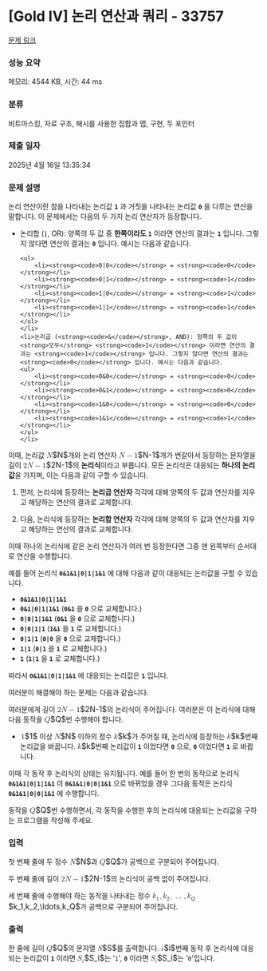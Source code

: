 # [Gold IV] 논리 연산과 쿼리 - 33757 

[문제 링크](https://www.acmicpc.net/problem/33757) 

### 성능 요약

메모리: 4544 KB, 시간: 44 ms

### 분류

비트마스킹, 자료 구조, 해시를 사용한 집합과 맵, 구현, 두 포인터

### 제출 일자

2025년 4월 16일 13:35:34

### 문제 설명

<p>논리 연산이란 참을 나타내는 논리값 <strong><code>1</code></strong> 과 거짓을 나타내는 논리값 <strong><code>0</code></strong> 을 다루는 연산을 말합니다. 이 문제에서는 다음의 두 가지 논리 연산자가 등장합니다.</p>

<ul>
	<li>논리합 (<strong><code>|</code></strong>, OR): 양쪽의 두 값 중 <strong>한쪽이라도</strong> <strong><code>1</code></strong> 이라면 연산의 결과는 <strong><code>1</code></strong> 입니다. 그렇지 않다면 연산의 결과는 <strong><code>0</code></strong> 입니다. 예시는 다음과 같습니다.

	<ul>
		<li><strong><code>0|0</code></strong> = <strong><code>0</code></strong></li>
		<li><strong><code>0|1</code></strong> = <strong><code>1</code></strong></li>
		<li><strong><code>1|0</code></strong> = <strong><code>1</code></strong></li>
		<li><strong><code>1|1</code></strong> = <strong><code>1</code></strong></li>
	</ul>
	</li>
	<li>논리곱 (<strong><code>&</code></strong>, AND): 양쪽의 두 값이 <strong>모두</strong> <strong><code>1</code></strong> 이라면 연산의 결과는 <strong><code>1</code></strong> 입니다. 그렇지 않다면 연산의 결과는 <strong><code>0</code></strong> 입니다. 예시는 다음과 같습니다.
	<ul>
		<li><strong><code>0&0</code></strong> = <strong><code>0</code></strong></li>
		<li><strong><code>0&1</code></strong> = <strong><code>0</code></strong></li>
		<li><strong><code>1&0</code></strong> = <strong><code>0</code></strong></li>
		<li><strong><code>1&1</code></strong> = <strong><code>1</code></strong></li>
	</ul>
	</li>
</ul>

<p>이때, 논리값 <mjx-container class="MathJax" jax="CHTML" style="font-size: 109%; position: relative;"><mjx-math class="MJX-TEX" aria-hidden="true"><mjx-mi class="mjx-i"><mjx-c class="mjx-c1D441 TEX-I"></mjx-c></mjx-mi></mjx-math><mjx-assistive-mml unselectable="on" display="inline"><math xmlns="http://www.w3.org/1998/Math/MathML"><mi>N</mi></math></mjx-assistive-mml><span aria-hidden="true" class="no-mathjax mjx-copytext">$N$</span></mjx-container>개와 논리 연산자 <mjx-container class="MathJax" jax="CHTML" style="font-size: 109%; position: relative;"><mjx-math class="MJX-TEX" aria-hidden="true"><mjx-mi class="mjx-i"><mjx-c class="mjx-c1D441 TEX-I"></mjx-c></mjx-mi><mjx-mo class="mjx-n" space="3"><mjx-c class="mjx-c2212"></mjx-c></mjx-mo><mjx-mn class="mjx-n" space="3"><mjx-c class="mjx-c31"></mjx-c></mjx-mn></mjx-math><mjx-assistive-mml unselectable="on" display="inline"><math xmlns="http://www.w3.org/1998/Math/MathML"><mi>N</mi><mo>−</mo><mn>1</mn></math></mjx-assistive-mml><span aria-hidden="true" class="no-mathjax mjx-copytext">$N-1$</span></mjx-container>개가 번갈아서 등장하는 문자열을 길이 <mjx-container class="MathJax" jax="CHTML" style="font-size: 109%; position: relative;"><mjx-math class="MJX-TEX" aria-hidden="true"><mjx-mn class="mjx-n"><mjx-c class="mjx-c32"></mjx-c></mjx-mn><mjx-mi class="mjx-i"><mjx-c class="mjx-c1D441 TEX-I"></mjx-c></mjx-mi><mjx-mo class="mjx-n" space="3"><mjx-c class="mjx-c2212"></mjx-c></mjx-mo><mjx-mn class="mjx-n" space="3"><mjx-c class="mjx-c31"></mjx-c></mjx-mn></mjx-math><mjx-assistive-mml unselectable="on" display="inline"><math xmlns="http://www.w3.org/1998/Math/MathML"><mn>2</mn><mi>N</mi><mo>−</mo><mn>1</mn></math></mjx-assistive-mml><span aria-hidden="true" class="no-mathjax mjx-copytext">$2N-1$</span></mjx-container>의 <strong>논리식</strong>이라고 부릅니다. 모든 논리식은 대응되는 <strong>하나의 논리값</strong>을 가지며, 이는 다음과 같이 구할 수 있습니다.</p>

<ol>
	<li>
	<p>먼저, 논리식에 등장하는 <strong>논리곱 연산자</strong> 각각에 대해 양쪽의 두 값과 연산자를 지우고 해당하는 연산의 결과로 교체합니다.</p>
	</li>
	<li>
	<p>다음, 논리식에 등장하는 <strong>논리합 연산자</strong> 각각에 대해 양쪽의 두 값과 연산자를 지우고 해당하는 연산의 결과로 교체합니다.</p>
	</li>
</ol>

<p>이때 하나의 논리식에 같은 논리 연산자가 여러 번 등장한다면 그중 맨 왼쪽부터 순서대로 연산을 수행합니다.</p>

<p>예를 들어 논리식 <strong><code>0&1&1|0|1|1&1</code></strong> 에 대해 다음과 같이 대응되는 논리값을 구할 수 있습니다.</p>

<ul>
	<li><strong><code>0&1&1|0|1|1&1</code></strong></li>
	<li><strong><code>0&1|0|1|1&1</code></strong> (<strong><code>0&1</code></strong> 을 <strong><code>0</code></strong> 으로 교체합니다.)</li>
	<li><strong><code>0|0|1|1&1</code></strong> (<strong><code>0&1</code></strong> 을 <strong><code>0</code></strong> 으로 교체합니다.)</li>
	<li><strong><code>0|0|1|1</code></strong> (<strong><code>1&1</code></strong> 을 <strong><code>1</code></strong> 로 교체합니다.)</li>
	<li><strong><code>0|1|1</code></strong> (<strong><code>0|0</code></strong> 을 <strong><code>0</code></strong> 으로 교체합니다.)</li>
	<li><strong><code>1|1</code></strong> (<strong><code>0|1</code></strong> 을 <strong><code>1</code></strong> 로 교체합니다.)</li>
	<li><strong><code>1</code></strong> (<strong><code>1|1</code></strong> 을 <strong><code>1</code></strong> 로 교체합니다.)</li>
</ul>

<p>따라서 <strong><code>0&1&1|0|1|1&1</code></strong> 에 대응되는 논리값은 <strong><code>1</code></strong> 입니다.</p>

<p>여러분이 해결해야 하는 문제는 다음과 같습니다.</p>

<p>여러분에게 길이 <mjx-container class="MathJax" jax="CHTML" style="font-size: 109%; position: relative;"><mjx-math class="MJX-TEX" aria-hidden="true"><mjx-mn class="mjx-n"><mjx-c class="mjx-c32"></mjx-c></mjx-mn><mjx-mi class="mjx-i"><mjx-c class="mjx-c1D441 TEX-I"></mjx-c></mjx-mi><mjx-mo class="mjx-n" space="3"><mjx-c class="mjx-c2212"></mjx-c></mjx-mo><mjx-mn class="mjx-n" space="3"><mjx-c class="mjx-c31"></mjx-c></mjx-mn></mjx-math><mjx-assistive-mml unselectable="on" display="inline"><math xmlns="http://www.w3.org/1998/Math/MathML"><mn>2</mn><mi>N</mi><mo>−</mo><mn>1</mn></math></mjx-assistive-mml><span aria-hidden="true" class="no-mathjax mjx-copytext">$2N-1$</span></mjx-container>의 논리식이 주어집니다. 여러분은 이 논리식에 대해 다음 동작을 <mjx-container class="MathJax" jax="CHTML" style="font-size: 109%; position: relative;"><mjx-math class="MJX-TEX" aria-hidden="true"><mjx-mi class="mjx-i"><mjx-c class="mjx-c1D444 TEX-I"></mjx-c></mjx-mi></mjx-math><mjx-assistive-mml unselectable="on" display="inline"><math xmlns="http://www.w3.org/1998/Math/MathML"><mi>Q</mi></math></mjx-assistive-mml><span aria-hidden="true" class="no-mathjax mjx-copytext">$Q$</span></mjx-container>번 수행해야 합니다.</p>

<ul>
	<li><mjx-container class="MathJax" jax="CHTML" style="font-size: 109%; position: relative;"> <mjx-math class="MJX-TEX" aria-hidden="true"><mjx-mn class="mjx-n"><mjx-c class="mjx-c31"></mjx-c></mjx-mn></mjx-math><mjx-assistive-mml unselectable="on" display="inline"><math xmlns="http://www.w3.org/1998/Math/MathML"><mn>1</mn></math></mjx-assistive-mml><span aria-hidden="true" class="no-mathjax mjx-copytext">$1$</span></mjx-container> 이상 <mjx-container class="MathJax" jax="CHTML" style="font-size: 109%; position: relative;"><mjx-math class="MJX-TEX" aria-hidden="true"><mjx-mi class="mjx-i"><mjx-c class="mjx-c1D441 TEX-I"></mjx-c></mjx-mi></mjx-math><mjx-assistive-mml unselectable="on" display="inline"><math xmlns="http://www.w3.org/1998/Math/MathML"><mi>N</mi></math></mjx-assistive-mml><span aria-hidden="true" class="no-mathjax mjx-copytext">$N$</span></mjx-container> 이하의 정수 <mjx-container class="MathJax" jax="CHTML" style="font-size: 109%; position: relative;"><mjx-math class="MJX-TEX" aria-hidden="true"><mjx-mi class="mjx-i"><mjx-c class="mjx-c1D458 TEX-I"></mjx-c></mjx-mi></mjx-math><mjx-assistive-mml unselectable="on" display="inline"><math xmlns="http://www.w3.org/1998/Math/MathML"><mi>k</mi></math></mjx-assistive-mml><span aria-hidden="true" class="no-mathjax mjx-copytext">$k$</span></mjx-container>가 주어질 때, 논리식에 등장하는 <mjx-container class="MathJax" jax="CHTML" style="font-size: 109%; position: relative;"><mjx-math class="MJX-TEX" aria-hidden="true"><mjx-mi class="mjx-i"><mjx-c class="mjx-c1D458 TEX-I"></mjx-c></mjx-mi></mjx-math><mjx-assistive-mml unselectable="on" display="inline"><math xmlns="http://www.w3.org/1998/Math/MathML"><mi>k</mi></math></mjx-assistive-mml><span aria-hidden="true" class="no-mathjax mjx-copytext">$k$</span></mjx-container>번째 논리값을 바꿉니다. <mjx-container class="MathJax" jax="CHTML" style="font-size: 109%; position: relative;"><mjx-math class="MJX-TEX" aria-hidden="true"><mjx-mi class="mjx-i"><mjx-c class="mjx-c1D458 TEX-I"></mjx-c></mjx-mi></mjx-math><mjx-assistive-mml unselectable="on" display="inline"><math xmlns="http://www.w3.org/1998/Math/MathML"><mi>k</mi></math></mjx-assistive-mml><span aria-hidden="true" class="no-mathjax mjx-copytext">$k$</span></mjx-container>번째 논리값이 <strong><code>1</code></strong> 이었다면 <strong><code>0</code></strong> 으로, <strong><code>0</code></strong> 이었다면 <strong><code>1</code></strong> 로 바뀝니다.</li>
</ul>

<p>이때 각 동작 후 논리식의 상태는 유지됩니다. 예를 들어 한 번의 동작으로 논리식 <strong><code>0&1&1|0|1|1&1</code></strong> 이 <strong><code>0&1&1|0|0|1&1</code></strong> 으로 바뀌었을 경우 그다음 동작은 논리식 <strong><code>0&1&1|0|0|1&1</code></strong> 에 수행합니다.</p>

<p>동작을 <mjx-container class="MathJax" jax="CHTML" style="font-size: 109%; position: relative;"><mjx-math class="MJX-TEX" aria-hidden="true"><mjx-mi class="mjx-i"><mjx-c class="mjx-c1D444 TEX-I"></mjx-c></mjx-mi></mjx-math><mjx-assistive-mml unselectable="on" display="inline"><math xmlns="http://www.w3.org/1998/Math/MathML"><mi>Q</mi></math></mjx-assistive-mml><span aria-hidden="true" class="no-mathjax mjx-copytext">$Q$</span></mjx-container>번 수행하면서, 각 동작을 수행한 후의 논리식에 대응되는 논리값을 구하는 프로그램을 작성해 주세요.</p>

### 입력 

 <p>첫 번째 줄에 두 정수 <mjx-container class="MathJax" jax="CHTML" style="font-size: 109%; position: relative;"><mjx-math class="MJX-TEX" aria-hidden="true"><mjx-mi class="mjx-i"><mjx-c class="mjx-c1D441 TEX-I"></mjx-c></mjx-mi></mjx-math><mjx-assistive-mml unselectable="on" display="inline"><math xmlns="http://www.w3.org/1998/Math/MathML"><mi>N</mi></math></mjx-assistive-mml><span aria-hidden="true" class="no-mathjax mjx-copytext">$N$</span></mjx-container>과 <mjx-container class="MathJax" jax="CHTML" style="font-size: 109%; position: relative;"><mjx-math class="MJX-TEX" aria-hidden="true"><mjx-mi class="mjx-i"><mjx-c class="mjx-c1D444 TEX-I"></mjx-c></mjx-mi></mjx-math><mjx-assistive-mml unselectable="on" display="inline"><math xmlns="http://www.w3.org/1998/Math/MathML"><mi>Q</mi></math></mjx-assistive-mml><span aria-hidden="true" class="no-mathjax mjx-copytext">$Q$</span></mjx-container>가 공백으로 구분되어 주어집니다.</p>

<p>두 번째 줄에 길이 <mjx-container class="MathJax" jax="CHTML" style="font-size: 109%; position: relative;"><mjx-math class="MJX-TEX" aria-hidden="true"><mjx-mn class="mjx-n"><mjx-c class="mjx-c32"></mjx-c></mjx-mn><mjx-mi class="mjx-i"><mjx-c class="mjx-c1D441 TEX-I"></mjx-c></mjx-mi><mjx-mo class="mjx-n" space="3"><mjx-c class="mjx-c2212"></mjx-c></mjx-mo><mjx-mn class="mjx-n" space="3"><mjx-c class="mjx-c31"></mjx-c></mjx-mn></mjx-math><mjx-assistive-mml unselectable="on" display="inline"><math xmlns="http://www.w3.org/1998/Math/MathML"><mn>2</mn><mi>N</mi><mo>−</mo><mn>1</mn></math></mjx-assistive-mml><span aria-hidden="true" class="no-mathjax mjx-copytext">$2N-1$</span></mjx-container>의 논리식이 공백 없이 주어집니다.</p>

<p>세 번째 줄에 수행해야 하는 동작을 나타내는 정수 <mjx-container class="MathJax" jax="CHTML" style="font-size: 109%; position: relative;"><mjx-math class="MJX-TEX" aria-hidden="true"><mjx-msub><mjx-mi class="mjx-i"><mjx-c class="mjx-c1D458 TEX-I"></mjx-c></mjx-mi><mjx-script style="vertical-align: -0.15em;"><mjx-mn class="mjx-n" size="s"><mjx-c class="mjx-c31"></mjx-c></mjx-mn></mjx-script></mjx-msub><mjx-mo class="mjx-n"><mjx-c class="mjx-c2C"></mjx-c></mjx-mo><mjx-msub space="2"><mjx-mi class="mjx-i"><mjx-c class="mjx-c1D458 TEX-I"></mjx-c></mjx-mi><mjx-script style="vertical-align: -0.15em;"><mjx-mn class="mjx-n" size="s"><mjx-c class="mjx-c32"></mjx-c></mjx-mn></mjx-script></mjx-msub><mjx-mo class="mjx-n"><mjx-c class="mjx-c2C"></mjx-c></mjx-mo><mjx-mo class="mjx-n" space="2"><mjx-c class="mjx-c2026"></mjx-c></mjx-mo><mjx-mo class="mjx-n" space="2"><mjx-c class="mjx-c2C"></mjx-c></mjx-mo><mjx-msub space="2"><mjx-mi class="mjx-i"><mjx-c class="mjx-c1D458 TEX-I"></mjx-c></mjx-mi><mjx-script style="vertical-align: -0.15em;"><mjx-mi class="mjx-i" size="s"><mjx-c class="mjx-c1D444 TEX-I"></mjx-c></mjx-mi></mjx-script></mjx-msub></mjx-math><mjx-assistive-mml unselectable="on" display="inline"><math xmlns="http://www.w3.org/1998/Math/MathML"><msub><mi>k</mi><mn>1</mn></msub><mo>,</mo><msub><mi>k</mi><mn>2</mn></msub><mo>,</mo><mo>…</mo><mo>,</mo><msub><mi>k</mi><mi>Q</mi></msub></math></mjx-assistive-mml><span aria-hidden="true" class="no-mathjax mjx-copytext">$k_1,k_2,\ldots,k_Q$</span></mjx-container>가 공백으로 구분되어 주어집니다.</p>

### 출력 

 <p>한 줄에 길이 <mjx-container class="MathJax" jax="CHTML" style="font-size: 109%; position: relative;"><mjx-math class="MJX-TEX" aria-hidden="true"><mjx-mi class="mjx-i"><mjx-c class="mjx-c1D444 TEX-I"></mjx-c></mjx-mi></mjx-math><mjx-assistive-mml unselectable="on" display="inline"><math xmlns="http://www.w3.org/1998/Math/MathML"><mi>Q</mi></math></mjx-assistive-mml><span aria-hidden="true" class="no-mathjax mjx-copytext">$Q$</span></mjx-container>의 문자열 <mjx-container class="MathJax" jax="CHTML" style="font-size: 109%; position: relative;"><mjx-math class="MJX-TEX" aria-hidden="true"><mjx-mi class="mjx-i"><mjx-c class="mjx-c1D446 TEX-I"></mjx-c></mjx-mi></mjx-math><mjx-assistive-mml unselectable="on" display="inline"><math xmlns="http://www.w3.org/1998/Math/MathML"><mi>S</mi></math></mjx-assistive-mml><span aria-hidden="true" class="no-mathjax mjx-copytext">$S$</span></mjx-container>를 출력합니다. <mjx-container class="MathJax" jax="CHTML" style="font-size: 109%; position: relative;"><mjx-math class="MJX-TEX" aria-hidden="true"><mjx-mi class="mjx-i"><mjx-c class="mjx-c1D456 TEX-I"></mjx-c></mjx-mi></mjx-math><mjx-assistive-mml unselectable="on" display="inline"><math xmlns="http://www.w3.org/1998/Math/MathML"><mi>i</mi></math></mjx-assistive-mml><span aria-hidden="true" class="no-mathjax mjx-copytext">$i$</span></mjx-container>번째 동작 후 논리식에 대응되는 논리값이 <strong><code>1</code></strong> 이라면 <mjx-container class="MathJax" jax="CHTML" style="font-size: 109%; position: relative;"><mjx-math class="MJX-TEX" aria-hidden="true"><mjx-msub><mjx-mi class="mjx-i"><mjx-c class="mjx-c1D446 TEX-I"></mjx-c></mjx-mi><mjx-script style="vertical-align: -0.15em; margin-left: -0.032em;"><mjx-mi class="mjx-i" size="s"><mjx-c class="mjx-c1D456 TEX-I"></mjx-c></mjx-mi></mjx-script></mjx-msub></mjx-math><mjx-assistive-mml unselectable="on" display="inline"><math xmlns="http://www.w3.org/1998/Math/MathML"><msub><mi>S</mi><mi>i</mi></msub></math></mjx-assistive-mml><span aria-hidden="true" class="no-mathjax mjx-copytext">$S_i$</span></mjx-container>는 '<code>1</code>', <strong><code>0</code></strong> 이라면 <mjx-container class="MathJax" jax="CHTML" style="font-size: 109%; position: relative;"><mjx-math class="MJX-TEX" aria-hidden="true"><mjx-msub><mjx-mi class="mjx-i"><mjx-c class="mjx-c1D446 TEX-I"></mjx-c></mjx-mi><mjx-script style="vertical-align: -0.15em; margin-left: -0.032em;"><mjx-mi class="mjx-i" size="s"><mjx-c class="mjx-c1D456 TEX-I"></mjx-c></mjx-mi></mjx-script></mjx-msub></mjx-math><mjx-assistive-mml unselectable="on" display="inline"><math xmlns="http://www.w3.org/1998/Math/MathML"><msub><mi>S</mi><mi>i</mi></msub></math></mjx-assistive-mml><span aria-hidden="true" class="no-mathjax mjx-copytext">$S_i$</span></mjx-container>는 '<code>0</code>'입니다.</p>

